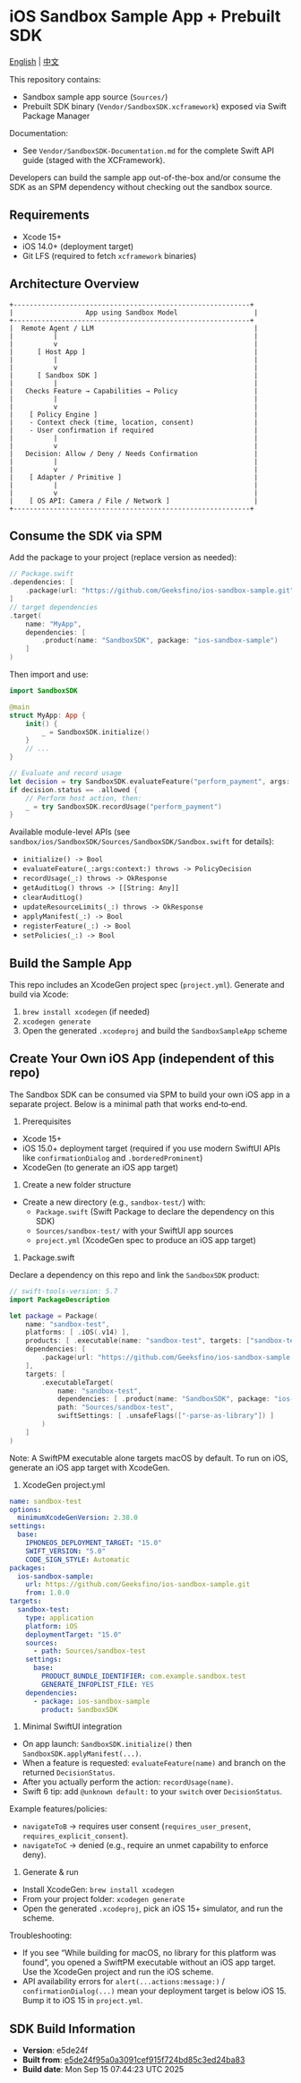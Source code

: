 # iOS Sandbox Sample App + Prebuilt SDK

[English](README.md) | [中文](README.zh-CN.md)

This repository contains:

- Sandbox sample app source (`Sources/`)
- Prebuilt SDK binary (`Vendor/SandboxSDK.xcframework`) exposed via Swift Package Manager

Documentation:

- See `Vendor/SandboxSDK-Documentation.md` for the complete Swift API guide (staged with the XCFramework).

Developers can build the sample app out-of-the-box and/or consume the SDK as an SPM dependency without checking out the sandbox source.

## Requirements

- Xcode 15+
- iOS 14.0+ (deployment target)
- Git LFS (required to fetch `xcframework` binaries)

## Architecture Overview

```text
+-----------------------------------------------------------+
|                  App using Sandbox Model                   |
+-----------------------------------------------------------+
|  Remote Agent / LLM                                        |
|          |                                                 |
|          v                                                 |
|      [ Host App ]                                          |
|          |                                                 |
|          v                                                 |
|      [ Sandbox SDK ]                                       |
|          |                                                 |
|   Checks Feature → Capabilities → Policy                   |
|          |                                                 |
|          v                                                 |
|    [ Policy Engine ]                                       |
|    - Context check (time, location, consent)               |
|    - User confirmation if required                         |
|          |                                                 |
|          v                                                 |
|   Decision: Allow / Deny / Needs Confirmation              |
|          |                                                 |
|          v                                                 |
|    [ Adapter / Primitive ]                                 |
|          |                                                 |
|          v                                                 |
|    [ OS API: Camera / File / Network ]                     |
+-----------------------------------------------------------+
```

## Consume the SDK via SPM

Add the package to your project (replace version as needed):

```swift
// Package.swift
.dependencies: [
    .package(url: "https://github.com/Geeksfino/ios-sandbox-sample.git", from: "1.0.0")
]
// target dependencies
.target(
    name: "MyApp",
    dependencies: [
        .product(name: "SandboxSDK", package: "ios-sandbox-sample")
    ]
)
```

Then import and use:

```swift
import SandboxSDK

@main
struct MyApp: App {
    init() {
        _ = SandboxSDK.initialize()
    }
    // ...
}

// Evaluate and record usage
let decision = try SandboxSDK.evaluateFeature("perform_payment", args: ["amount": 100], context: nil)
if decision.status == .allowed {
    // Perform host action, then:
    _ = try SandboxSDK.recordUsage("perform_payment")
}
```

Available module-level APIs (see `sandbox/ios/SandboxSDK/Sources/SandboxSDK/Sandbox.swift` for details):

- `initialize() -> Bool`
- `evaluateFeature(_:args:context:) throws -> PolicyDecision`
- `recordUsage(_:) throws -> OkResponse`
- `getAuditLog() throws -> [[String: Any]]`
- `clearAuditLog()`
- `updateResourceLimits(_:) throws -> OkResponse`
- `applyManifest(_:) -> Bool`
- `registerFeature(_:) -> Bool`
- `setPolicies(_:) -> Bool`

## Build the Sample App

This repo includes an XcodeGen project spec (`project.yml`). Generate and build via Xcode:

1. `brew install xcodegen` (if needed)
2. `xcodegen generate`
3. Open the generated `.xcodeproj` and build the `SandboxSampleApp` scheme

## Create Your Own iOS App (independent of this repo)

The Sandbox SDK can be consumed via SPM to build your own iOS app in a separate project. Below is a minimal path that works end‑to‑end.

1. Prerequisites

- Xcode 15+
- iOS 15.0+ deployment target (required if you use modern SwiftUI APIs like `confirmationDialog` and `.borderedProminent`)
- XcodeGen (to generate an iOS app target)

1. Create a new folder structure

- Create a new directory (e.g., `sandbox-test/`) with:
  - `Package.swift` (Swift Package to declare the dependency on this SDK)
  - `Sources/sandbox-test/` with your SwiftUI app sources
  - `project.yml` (XcodeGen spec to produce an iOS app target)

1. Package.swift

Declare a dependency on this repo and link the `SandboxSDK` product:

```swift
// swift-tools-version: 5.7
import PackageDescription

let package = Package(
    name: "sandbox-test",
    platforms: [ .iOS(.v14) ],
    products: [ .executable(name: "sandbox-test", targets: ["sandbox-test"]) ],
    dependencies: [
        .package(url: "https://github.com/Geeksfino/ios-sandbox-sample.git", from: "1.0.0")
    ],
    targets: [
        .executableTarget(
            name: "sandbox-test",
            dependencies: [ .product(name: "SandboxSDK", package: "ios-sandbox-sample") ],
            path: "Sources/sandbox-test",
            swiftSettings: [ .unsafeFlags(["-parse-as-library"]) ]
        )
    ]
)
```

Note: A SwiftPM executable alone targets macOS by default. To run on iOS, generate an iOS app target with XcodeGen.

1. XcodeGen project.yml

```yaml
name: sandbox-test
options:
  minimumXcodeGenVersion: 2.38.0
settings:
  base:
    IPHONEOS_DEPLOYMENT_TARGET: "15.0"
    SWIFT_VERSION: "5.0"
    CODE_SIGN_STYLE: Automatic
packages:
  ios-sandbox-sample:
    url: https://github.com/Geeksfino/ios-sandbox-sample.git
    from: 1.0.0
targets:
  sandbox-test:
    type: application
    platform: iOS
    deploymentTarget: "15.0"
    sources:
      - path: Sources/sandbox-test
    settings:
      base:
        PRODUCT_BUNDLE_IDENTIFIER: com.example.sandbox.test
        GENERATE_INFOPLIST_FILE: YES
    dependencies:
      - package: ios-sandbox-sample
        product: SandboxSDK
```

1. Minimal SwiftUI integration

- On app launch: `SandboxSDK.initialize()` then `SandboxSDK.applyManifest(...)`.
- When a feature is requested: `evaluateFeature(name)` and branch on the returned `DecisionStatus`.
- After you actually perform the action: `recordUsage(name)`.
- Swift 6 tip: add `@unknown default:` to your `switch` over `DecisionStatus`.

Example features/policies:

- `navigateToB` → requires user consent (`requires_user_present`, `requires_explicit_consent`).
- `navigateToC` → denied (e.g., require an unmet capability to enforce deny).

1. Generate & run

- Install XcodeGen: `brew install xcodegen`
- From your project folder: `xcodegen generate`
- Open the generated `.xcodeproj`, pick an iOS 15+ simulator, and run the scheme.

Troubleshooting:

- If you see “While building for macOS, no library for this platform was found”, you opened a SwiftPM executable without an iOS app target. Use the XcodeGen project and run the iOS scheme.
- API availability errors for `alert(...actions:message:)` / `confirmationDialog(...)` mean your deployment target is below iOS 15. Bump it to iOS 15 in `project.yml`.

## SDK Build Information
- **Version**: e5de24f
- **Built from**: [e5de24f95a0a3091cef915f724bd85c3ed24ba83](https://github.com/Geeksfino/finclip-sandbox/commit/e5de24f95a0a3091cef915f724bd85c3ed24ba83)
- **Build date**: Mon Sep 15 07:44:23 UTC 2025

